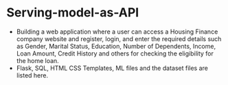 # Serving-model-as-API
 - Building a web application where a user can access a Housing Finance company website and register,
    login, and enter the required details such as Gender, Marital Status, Education,
    Number of Dependents, Income, Loan Amount, Credit History and others for checking
    the eligibility for the home loan.
 - Flask, SQL, HTML CSS Templates, ML files and the dataset files are listed here. 
